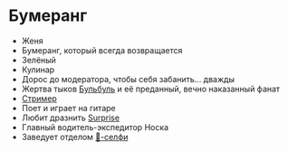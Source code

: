 # Бумеранг

* Женя
* Бумеранг, который всегда возвращается
* Зелёный
* Кулинар
* Дорос до модератора, чтобы себя забанить... дважды
* Жертва тыков [Бульбуль](./bulbul.md) и её преданный, вечно наказанный фанат
* [Стример](https://www.twitch.tv/boomerang5682)
* Поет и играет на гитаре
* Любит дразнить [Surprise](./surprise.md)
* Главный водитель-экспедитор Носка
* Заведует отделом [🤳-селфи](https://discord.com/channels/927554008263032832/935544768937721946)
